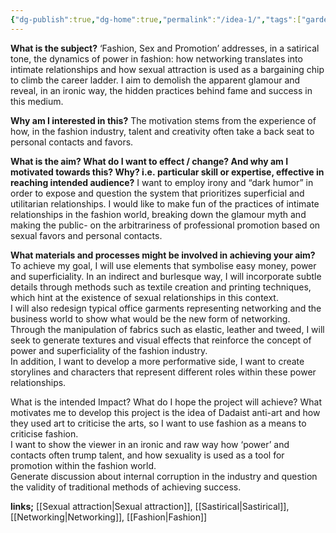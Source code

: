 ```yaml
---
{"dg-publish":true,"dg-home":true,"permalink":"/idea-1/","tags":["gardenEntry"],"dgPassFrontmatter":true}
---
```


**What is the subject?**
	‘Fashion, Sex and Promotion’ addresses, in a satirical tone, the dynamics of power in fashion: how networking translates into intimate relationships and how sexual attraction is used as a bargaining chip to climb the career ladder. I aim to demolish the apparent glamour and reveal, in an ironic way, the hidden practices behind fame and success in this medium.	

**Why am I interested in this?**
	The motivation stems from the experience of how, in the fashion industry, talent and creativity often take a back seat to personal contacts and favors.

**What is the aim? What do I want to effect / change? And why am I motivated towards this? Why? i.e. particular skill or expertise, effective in reaching intended audience?**
	I want to employ irony and “dark humor” in order to expose and question the system that prioritizes superficial and utilitarian relationships. I would like to make fun of the practices of intimate relationships in the fashion world, breaking down the glamour myth and making the public- on the arbitrariness of professional promotion based on sexual favors and personal contacts.

**What materials and processes might be involved in achieving your aim?**
	To achieve my goal, I will use elements that symbolise easy money, power and superficiality. In an indirect and burlesque way, I will incorporate subtle details through methods such as textile creation and printing techniques, which hint at the existence of sexual relationships in this context.  
	I will also redesign typical office garments representing networking and the business world to show what would be the new form of networking. Through the manipulation of fabrics such as elastic, leather and tweed, I will seek to generate textures and visual effects that reinforce the concept of power and superficiality of the fashion industry.  
	In addition, I want to develop a more performative side, I want to create storylines and characters that represent different roles within these power relationships.

What is the intended Impact? What do I hope the project will achieve?
	What motivates me to develop this project is the idea of Dadaist anti-art and how they used art to criticise the arts, so I want to use fashion as a means to criticise fashion.  
	I want to show the viewer in an ironic and raw way how ‘power’ and contacts often trump talent, and how sexuality is used as a tool for promotion within the fashion world.  
	Generate discussion about internal corruption in the industry and question the validity of traditional methods of achieving success.

**links;** [[Sexual attraction\|Sexual attraction]], [[Sastirical\|Sastirical]], [[Networking\|Networking]], [[Fashion\|Fashion]]